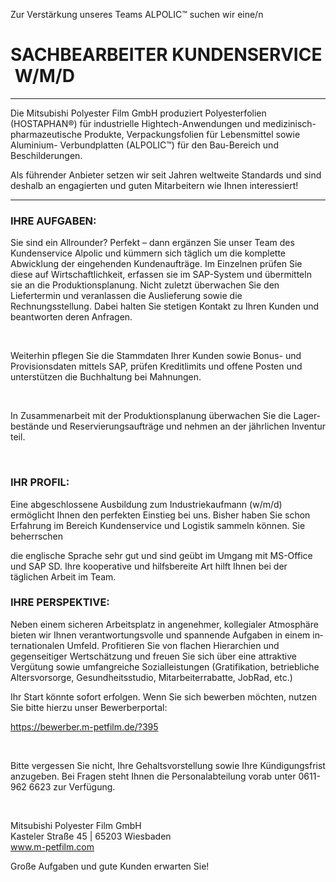 Zur Verstärkung unseres Teams ALPOLIC™ suchen wir eine/n

# SACHBEARBEITER KUNDENSERVICE  W/M/D
***
Die Mitsubishi Polyester Film GmbH produziert Polyesterfolien (HOSTAPHAN®) für industrielle Hightech-Anwendungen und medizinisch-pharmazeutische Produkte, Verpackungsfolien für Lebensmittel sowie Aluminium- Verbundplatten (ALPOLIC™) für den Bau-Bereich und Beschilder­ungen.

Als führender Anbieter setzen wir seit Jahren weltweite Standards und sind deshalb an engagierten und guten Mitarbeitern wie Ihnen interessiert!
***
### IHRE AUFGABEN:

Sie sind ein Allrounder? Perfekt – dann ergänzen Sie unser Team des Kunden­service Alpolic und kümmern sich täglich um die komplette Abwicklung der ein­gehenden Kundenaufträge. Im Einzel­nen prüfen Sie diese auf Wirtschaftlich­keit, erfassen sie im SAP-System und übermitteln sie an die Produktions­pla­nung. Nicht zuletzt überwachen Sie den Liefertermin und veranlassen die Aus­lieferung sowie die Rechnungsstellung. Dabei halten Sie stetigen Kontakt zu Ihren Kunden und beantworten deren Anfragen.

 

Weiterhin pflegen Sie die Stammdaten Ihrer Kunden sowie Bonus- und Provi­sionsdaten mittels SAP, prüfen Kredit­limits und offene Posten und unter­stüt­zen die Buchhaltung bei Mahnungen.

 

In Zusammenarbeit mit der Produktions­planung überwachen Sie die Lager­be­stände und Reservierungsaufträge und nehmen an der jährlichen Inventur teil.

 

### IHR PROFIL:

Eine abgeschlossene Ausbildung zum In­dustriekaufmann (w/m/d) ermöglicht Ihnen den perfekten Einstieg bei uns. Bisher haben Sie schon Erfahrung im Bereich Kundenservice und Logistik sammeln können. Sie beherrschen

die englische Sprache sehr gut und sind geübt im Umgang mit MS-Office und SAP SD. Ihre kooperative und hilfsbe­rei­te Art hilft Ihnen bei der täglichen Arbeit im Team.

### IHRE PERSPEKTIVE:

Neben einem sicheren Arbeitsplatz in an­genehmer, kollegialer Atmosphäre bie­ten wir Ihnen verantwortungsvolle und spannende Aufgaben in einem in­ter­na­tionalen Umfeld. Profitieren Sie von fla­chen Hierarchien und gegenseitiger Wert­schätzung und freuen Sie sich über eine attraktive Vergütung sowie um­fang­rei­che Sozialleistungen (Gratifikation, be­triebliche Altersvorsorge, Gesund­heits­studio, Mitarbeiterrabatte, JobRad, etc.)

Ihr Start könnte sofort erfolgen. Wenn Sie sich bewerben möchten, nutzen Sie bitte hierzu unser Bewerberportal:

https://bewerber.m-petfilm.de/?395

 

Bitte vergessen Sie nicht, Ihre Gehalts­vor­stellung sowie Ihre Kündigungsfrist an­zugeben. Bei Fragen steht Ihnen die Per­sonalabteilung vorab unter 0611-962 6623 zur Verfügung.

 

Mitsubishi Polyester Film GmbH   
Kasteler Straße 45 | 65203 Wiesbaden   
www.m-petfilm.com

Große Aufgaben und gute Kunden erwarten Sie!

